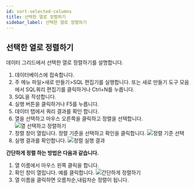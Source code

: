 ```yaml
---
id: sort-selected-columns
title: 선택한 열로 정렬하기
sidebar_label: 선택한 열로 정렬하기
---
```


## 선택한 열로 정렬하기

데이터 그리드에서 선택한 열로 정렬하기를 설명합니다.

1. 데이터베이스에 접속합니다.
2. 주 메뉴 파일>새로 만들기>SQL 편집기를 실행합니다. 또는 새로 만들기 도구 모음에서 SQL쿼리 편집기를 클릭하거나 Ctrl+N를 누릅니다.
3. SQL을 작성합니다.
4. 실행 버튼을 클릭하거나 F5를 누릅니다.
5. 데이터 탭에서 쿼리 결과를 확인 합니다.
6. 열을 선택하고 마우스 오른쪽을 클릭하고 정렬을 선택합니다.
![열 선택하고 정렬하기](https://s3.ap-northeast-2.amazonaws.com/sqlgate-manual-content/3B4BA3B45AE548F46591FE21BADBC36E.jpg)
7. 정렬 창이 열립니다. 정렬 기준을 선택하고 확인을 클릭합니다.
![정렬 기준 선택](https://s3.ap-northeast-2.amazonaws.com/sqlgate-manual-content/EB337122A7B60FD53D22040A4EAC8FD2.jpg)
8. 실행 결과를 확인합니다.
![정렬 실행 결과](https://s3.ap-northeast-2.amazonaws.com/sqlgate-manual-content/AF0AE7D9118C6DCD94DC2B972513F298.jpg)

**간단하게 정렬 하는 방법은 다음과 같습니다.**
1. 열 이름에서 마우스 왼쪽 클릭을 합니다.
2. 확인 창이 열립니다. 예를 클릭합니다.
![간단하게 정렬하기](https://s3.ap-northeast-2.amazonaws.com/sqlgate-manual-content/9E0D1BA67B4F25C3471389D3FE7247C0.jpg)
3. 열 이름을 클릭하면 오름차순,내림차순 정렬이 됩니다.


